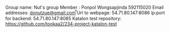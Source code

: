Group name:                 Nut's group
Member :                    Ponpol Wongsapjinda 592115020
Email addresses:            donutzue@gmail.com
๊๊๊Url to webpage:             54.71.80.147:8086
ip:port for backend:        54.71.80.147:8085
Katalon test repository:    https://github.com/tookaa2/234-project-katalon-test